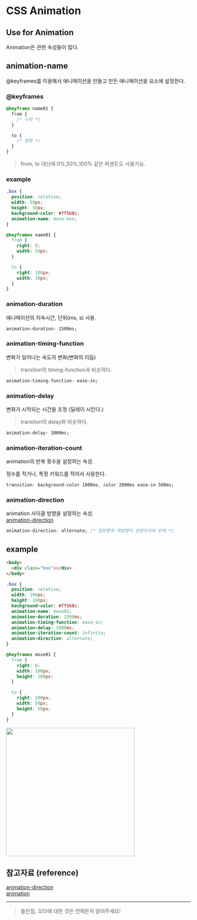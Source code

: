 # CSS Animation

## Use for Animation

Animation은 관련 속성들이 많다.

## animation-name

@keyframes를 이용해서 애니메이션을 만들고 만든 애니메이션을 요소에 설정한다.

### @keyframes

```css
@keyframs name01 {
  from {
    /* 시작 */
  }

  to {
    /* 변화 */
  }
}
```

> from, to 대신에 0%,50%,100% 같은 퍼센트도 사용가능.

### example

```css
.box {
  position: relative;
  width: 50px;
  height: 50px;
  background-color: #ff568c;
  animation-name: move-box;
}

@keyframes name01 {
  from {
    right: 0;
    width: 50px;
  }

  to {
    right: 100px;
    width: 30px;
  }
}
```

### animation-duration

애니메이션의 지속시간, 단위(ms, s) 사용.

```css
animation-duration: 1500ms;
```

### animation-timing-function

변화가 일어나는 속도의 변화(변화의 리듬)

> transtion의 timing-function과 비슷하다.

```css
animation-timing-function: ease-in;
```

### animation-delay

변화가 시작되는 시간을 조정 (딜레이 시킨다.)

> transtion의 delay와 비슷하다.

```css
animation-delay: 1000ms;
```

### animation-iteration-count

animation의 반복 횟수을 설정하는 속성.

정수를 적거나, 특정 키워드를 적어서 사용한다.

```css
transition: background-color 1000ms, color 2000ms ease-in 500ms;
```

### animation-direction

animation 사이클 방향을 설정하는 속성.  
[animation-direction](https://developer.mozilla.org/ko/docs/Web/CSS/animation-direction)

```css
animation-direction: alternate; /* 정방향과 역방향이 번갈아가며 반복 */
```

## example

```html
<body>
  <div class="box"></div>
</body>
```

```css
.box {
  position: relative;
  width: 100px;
  height: 100px;
  background-color: #ff568c;
  animation-name: move01;
  animation-duration: 1500ms;
  animation-timing-function: ease-in;
  animation-delay: 1000ms;
  animation-iteration-count: infinite;
  animation-direction: alternate;
}

@keyframes move01 {
  from {
    right: 0;
    width: 100px;
    height: 100px;
  }

  to {
    right: 100px;
    width: 50px;
    height: 50px;
  }
}
```

<img src="https://user-images.githubusercontent.com/96860670/161555335-861a78b7-811e-4258-8ec5-b7ad4968c4cc.gif" width = "350px" alt="" />

## 참고자료 (reference)

[animation-direction](https://developer.mozilla.org/ko/docs/Web/CSS/animation-direction)  
[animation](https://developer.mozilla.org/ko/docs/Web/CSS/animation)

---

> 틀린점, 오타에 대한 것은 언제든지 알려주세요!

